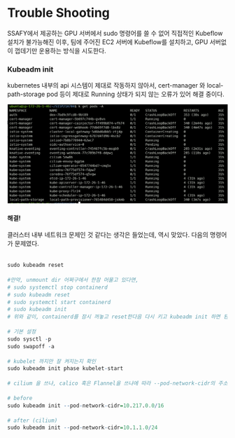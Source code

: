 # Trouble Shooting

SSAFY에서 제공하는 GPU 서버에서 sudo 명령어를 쓸 수 없어 직접적인 Kubeflow 설치가 불가능해진 이후, 팀에 주어진 EC2 서버에 Kubeflow를 설치하고, GPU 서버없이 껍데기만 운용하는 방식을 시도한다.

### Kubeadm init

kubernetes 내부의 api 시스템이 제대로 작동하지 않아서, cert-manager 와 local-path-storage pod 등이 제대로 Running 상태가 되지 않는 오류가 있어 해결 중이다.

![alt text](image.png)

#### 해결!

클러스터 내부 네트워크 문제인 것 같다는 생각은 들었는데, 역시 맞았다. 다음의 명령어가 문제였다.

```r

sudo kubeadm reset

#만약, unmount dir 어쩌구에서 한참 머물고 있다면,
# sudo systemctl stop containerd
# sudo kubeadm reset
# sudo systemctl start containerd
# sudo kubeadm init
# 위와 같이, containerd를 잠시 꺼놓고 reset한다음 다시 키고 kubeadm init 하면 된다.

# 기본 설정
sudo sysctl -p
sudo swapoff -a

# kubelet 까지만 잘 켜지는지 확인
sudo kubeadm init phase kubelet-start

# cilium 을 쓰냐, calico 혹은 Flannel을 쓰냐에 따라 --pod-network-cidr의 주소가 달랐다.

# before
sudo kubeadm init --pod-network-cidr=10.217.0.0/16

# after (cilium)
sudo kubeadm init --pod-network-cidr=10.1.1.0/24

```
